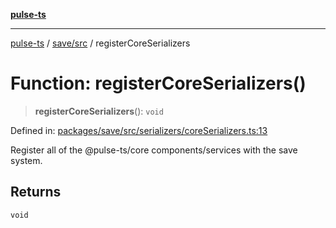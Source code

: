 [**pulse-ts**](../../../README.md)

***

[pulse-ts](../../../README.md) / [save/src](../README.md) / registerCoreSerializers

# Function: registerCoreSerializers()

> **registerCoreSerializers**(): `void`

Defined in: [packages/save/src/serializers/coreSerializers.ts:13](https://github.com/jlehett/pulse-ts/blob/d786433c7cb88fe7c30a7029f46dff58815931cc/packages/save/src/serializers/coreSerializers.ts#L13)

Register all of the @pulse-ts/core components/services with the save system.

## Returns

`void`
